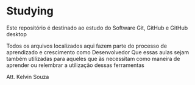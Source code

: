 # Studying
Este repositório é destinado ao estudo do Software Git, GitHub e GitHub desktop

Todos os arquivos localizados aqui fazem parte do processo de aprendizado e crescimento como Desenvolvedor
Que essas aulas sejam também utilizadas para aqueles que às necessitam como maneira de aprender ou relembrar a utilização dessas ferramentas

Att.
Kelvin Souza